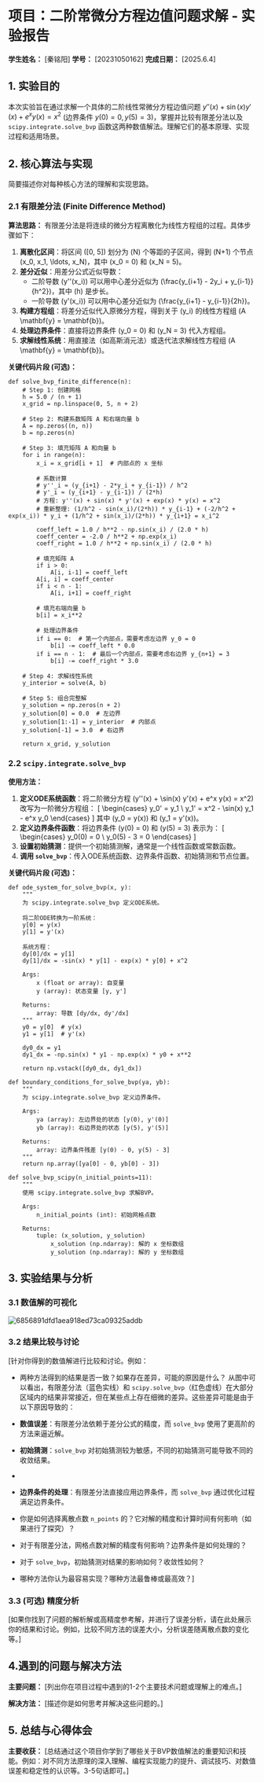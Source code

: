 # 项目：二阶常微分方程边值问题求解 - 实验报告

**学生姓名：** [秦铭阳]
**学号：** [20231050162]
**完成日期：** [2025.6.4]

## 1. 实验目的

本次实验旨在通过求解一个具体的二阶线性常微分方程边值问题 $y''(x) + \sin(x) y'(x) + e^x y(x) = x^2$ (边界条件 $y(0)=0, y(5)=3$)，掌握并比较有限差分法以及 `scipy.integrate.solve_bvp` 函数这两种数值解法。理解它们的基本原理、实现过程和适用场景。

## 2. 核心算法与实现

简要描述你对每种核心方法的理解和实现思路。

### 2.1 有限差分法 (Finite Difference Method)

**算法思路：**
有限差分法是将连续的微分方程离散化为线性方程组的过程。具体步骤如下：
1. **离散化区间**：将区间 \([0, 5]\) 划分为 \(N\) 个等距的子区间，得到 \(N+1\) 个节点 \(x_0, x_1, \ldots, x_N\)，其中 \(x_0 = 0\) 和 \(x_N = 5\)。
2. **差分近似**：用差分公式近似导数：
   - 二阶导数 \(y''(x_i)\) 可以用中心差分近似为 \(\frac{y_{i+1} - 2y_i + y_{i-1}}{h^2}\)，其中 \(h\) 是步长。
   - 一阶导数 \(y'(x_i)\) 可以用中心差分近似为 \(\frac{y_{i+1} - y_{i-1}}{2h}\)。
3. **构建方程组**：将差分近似代入原微分方程，得到关于 \(y_i\) 的线性方程组 \(A \mathbf{y} = \mathbf{b}\)。
4. **处理边界条件**：直接将边界条件 \(y_0 = 0\) 和 \(y_N = 3\) 代入方程组。
5. **求解线性系统**：用直接法（如高斯消元法）或迭代法求解线性方程组 \(A \mathbf{y} = \mathbf{b}\)。

**关键代码片段 (可选)：**
```
def solve_bvp_finite_difference(n):
    # Step 1: 创建网格
    h = 5.0 / (n + 1)
    x_grid = np.linspace(0, 5, n + 2)
    
    # Step 2: 构建系数矩阵 A 和右端向量 b
    A = np.zeros((n, n))
    b = np.zeros(n)
    
    # Step 3: 填充矩阵 A 和向量 b
    for i in range(n):
        x_i = x_grid[i + 1]  # 内部点的 x 坐标
        
        # 系数计算
        # y''_i ≈ (y_{i+1} - 2*y_i + y_{i-1}) / h^2
        # y'_i ≈ (y_{i+1} - y_{i-1}) / (2*h)
        # 方程: y''(x) + sin(x) * y'(x) + exp(x) * y(x) = x^2
        # 重新整理: (1/h^2 - sin(x_i)/(2*h)) * y_{i-1} + (-2/h^2 + exp(x_i)) * y_i + (1/h^2 + sin(x_i)/(2*h)) * y_{i+1} = x_i^2
        
        coeff_left = 1.0 / h**2 - np.sin(x_i) / (2.0 * h)
        coeff_center = -2.0 / h**2 + np.exp(x_i)
        coeff_right = 1.0 / h**2 + np.sin(x_i) / (2.0 * h)
        
        # 填充矩阵 A
        if i > 0:
            A[i, i-1] = coeff_left
        A[i, i] = coeff_center
        if i < n - 1:
            A[i, i+1] = coeff_right
        
        # 填充右端向量 b
        b[i] = x_i**2
        
        # 处理边界条件
        if i == 0:  # 第一个内部点，需要考虑左边界 y_0 = 0
            b[i] -= coeff_left * 0.0
        if i == n - 1:  # 最后一个内部点，需要考虑右边界 y_{n+1} = 3
            b[i] -= coeff_right * 3.0
    
    # Step 4: 求解线性系统
    y_interior = solve(A, b)
    
    # Step 5: 组合完整解
    y_solution = np.zeros(n + 2)
    y_solution[0] = 0.0  # 左边界
    y_solution[1:-1] = y_interior  # 内部点
    y_solution[-1] = 3.0  # 右边界
    
    return x_grid, y_solution
```

### 2.2 `scipy.integrate.solve_bvp`

**使用方法：**
1. **定义ODE系统函数**：将二阶微分方程 \(y''(x) + \sin(x) y'(x) + e^x y(x) = x^2\) 改写为一阶微分方程组：
   \[
   \begin{cases}
   y_0' = y_1 \\
   y_1' = x^2 - \sin(x) y_1 - e^x y_0
   \end{cases}
   \]
   其中 \(y_0 = y(x)\) 和 \(y_1 = y'(x)\)。
2. **定义边界条件函数**：将边界条件 \(y(0) = 0\) 和 \(y(5) = 3\) 表示为：
   \[
   \begin{cases}
   y_0(0) = 0 \\
   y_0(5) - 3 = 0
   \end{cases}
   \]
3. **设置初始猜测**：提供一个初始猜测解，通常是一个线性函数或常数函数。
4. **调用 `solve_bvp`**：传入ODE系统函数、边界条件函数、初始猜测和节点位置。

**关键代码片段 (可选)：**
```
def ode_system_for_solve_bvp(x, y):
    """
    为 scipy.integrate.solve_bvp 定义ODE系统。
    
    将二阶ODE转换为一阶系统：
    y[0] = y(x)
    y[1] = y'(x)
    
    系统方程：
    dy[0]/dx = y[1]
    dy[1]/dx = -sin(x) * y[1] - exp(x) * y[0] + x^2
    
    Args:
        x (float or array): 自变量
        y (array): 状态变量 [y, y']
    
    Returns:
        array: 导数 [dy/dx, dy'/dx]
    """
    y0 = y[0]  # y(x)
    y1 = y[1]  # y'(x)
    
    dy0_dx = y1
    dy1_dx = -np.sin(x) * y1 - np.exp(x) * y0 + x**2
    
    return np.vstack([dy0_dx, dy1_dx])

def boundary_conditions_for_solve_bvp(ya, yb):
    """
    为 scipy.integrate.solve_bvp 定义边界条件。
    
    Args:
        ya (array): 左边界处的状态 [y(0), y'(0)]
        yb (array): 右边界处的状态 [y(5), y'(5)]
    
    Returns:
        array: 边界条件残差 [y(0) - 0, y(5) - 3]
    """
    return np.array([ya[0] - 0, yb[0] - 3])

def solve_bvp_scipy(n_initial_points=11):
    """
    使用 scipy.integrate.solve_bvp 求解BVP。
    
    Args:
        n_initial_points (int): 初始网格点数
    
    Returns:
        tuple: (x_solution, y_solution)
            x_solution (np.ndarray): 解的 x 坐标数组
            y_solution (np.ndarray): 解的 y 坐标数组
```

## 3. 实验结果与分析

### 3.1 数值解的可视化

![6856891dfd1aea918ed73ca09325addb](https://github.com/user-attachments/assets/8e8dae58-49b6-4ba7-8169-973399671ef4)

### 3.2 结果比较与讨论

[针对你得到的数值解进行比较和讨论。例如：
- 两种方法得到的结果是否一致？如果存在差异，可能的原因是什么？
从图中可以看出，有限差分法（蓝色实线）和 `scipy.solve_bvp`（红色虚线）在大部分区域内的结果非常接近，但在某些点上存在细微的差异。这些差异可能是由于以下原因导致的：
- **数值误差**：有限差分法依赖于差分公式的精度，而 `solve_bvp` 使用了更高阶的方法来逼近解。
- **初始猜测**：`solve_bvp` 对初始猜测较为敏感，不同的初始猜测可能导致不同的收敛结果。
- 
- **边界条件的处理**：有限差分法直接应用边界条件，而 `solve_bvp` 通过优化过程满足边界条件。

- 你是如何选择离散点数 `n_points` 的？它对解的精度和计算时间有何影响（如果进行了探究）？
- 对于有限差分法，网格点数对解的精度有何影响？边界条件是如何处理的？
- 对于 `solve_bvp`，初始猜测对结果的影响如何？收敛性如何？
- 哪种方法你认为最容易实现？哪种方法最鲁棒或最高效？]

### 3.3 (可选) 精度分析

[如果你找到了问题的解析解或高精度参考解，并进行了误差分析，请在此处展示你的结果和讨论。例如，比较不同方法的误差大小，分析误差随离散点数的变化等。]

## 4.遇到的问题与解决方法

**主要问题：**
[列出你在项目过程中遇到的1-2个主要技术问题或理解上的难点。]

**解决方法：**
[描述你是如何思考并解决这些问题的。]

## 5. 总结与心得体会

**主要收获：**
[总结通过这个项目你学到了哪些关于BVP数值解法的重要知识和技能。例如：对不同方法原理的深入理解、编程实现能力的提升、调试技巧、对数值误差和稳定性的认识等。3-5句话即可。]

